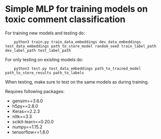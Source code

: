 # Simple MLP for training models on toxic comment classification

For training new models and testing do:

		python3 train.py train_data_embeddings dev_data_embeddings test_data_embeddings path_to_store_model random_seed train_label_path dev_label_path test_label_path

For only testing on existing models do:

		python3 test.py test_data_embeddings path_to_trained_model path_to_store_results path_to_labels

When testing, make sure to test on the same models as during training.


Requires following packages:

* gensim==3.6.0
* h5py==2.8.0
* Keras==2.2.3
* nltk==3.3
* scikit-learn==0.20.0
* numpy==1.15.2
* tensorflow==1.8.0

